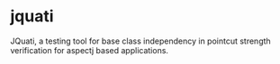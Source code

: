 jquati
======

JQuati, a testing tool for base class independency in pointcut strength verification for aspectj based applications.

